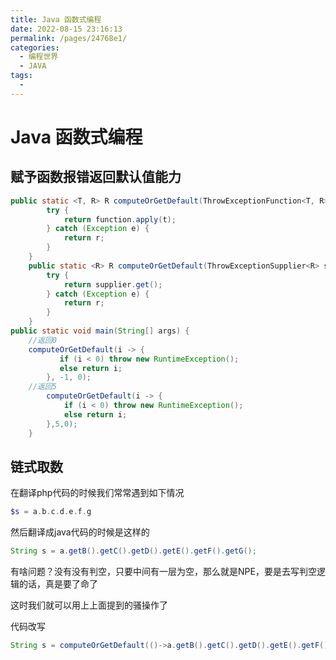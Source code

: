 ```yaml
---
title: Java 函数式编程
date: 2022-08-15 23:16:13
permalink: /pages/24768e1/
categories: 
  - 编程世界
  - JAVA
tags: 
  - 
---
```



# Java 函数式编程

## 赋予函数报错返回默认值能力

```JAVA
public static <T, R> R computeOrGetDefault(ThrowExceptionFunction<T, R> function, T t, R r) {
        try {
            return function.apply(t);
        } catch (Exception e) {
            return r;
        }
    }
    public static <R> R computeOrGetDefault(ThrowExceptionSupplier<R> supplier,R r){
        try {
            return supplier.get();
        } catch (Exception e) {
            return r;
        }
    }
public static void main(String[] args) {
  	//返回0
  	computeOrGetDefault(i -> {
           if (i < 0) throw new RuntimeException();
           else return i;
        }, -1, 0);
  	//返回5
        computeOrGetDefault(i -> {
            if (i < 0) throw new RuntimeException();
            else return i;
        },5,0);
    }

```

## 链式取数

在翻译php代码的时候我们常常遇到如下情况

```php
$s = a.b.c.d.e.f.g
```

然后翻译成java代码的时候是这样的

```java
String s = a.getB().getC().getD().getE().getF().getG();
```

有啥问题？没有没有判空，只要中间有一层为空，那么就是NPE，要是去写判空逻辑的话，真是要了命了

这时我们就可以用上上面提到的骚操作了

代码改写

```java
String s = computeOrGetDefault(()->a.getB().getC().getD().getE().getF().getG(),"");
```

